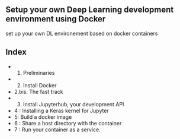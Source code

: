 ## Setup your own Deep Learning development environment using Docker

set up your own DL environement based on docker containers 

## Index 
- 1. Preliminaries
- 2. Install Docker 
- 2.bis. The fast track 
- 3. Install Jupyterhub, your development API 
- 4 : Installing a Keras kernel for Jupyter
- 5: Build a docker image
- 6 : Share a host directory with the container
- 7 : Run your container as a service. 
